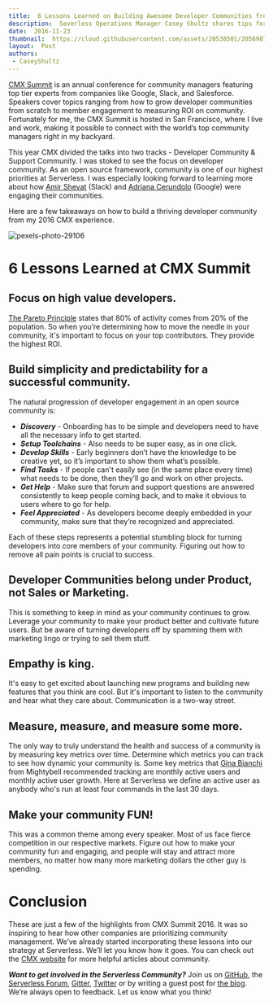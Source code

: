 ```yaml
---
title:  6 Lessons Learned on Building Awesome Developer Communities from CMX Summit 
description:  Severless Operations Manager Casey Shultz shares tips for building an engaged developer community from CMX Summit 2016. CMX is an annual conference that connects the world's top community managers.
date:  2016-11-23
thumbnail:  https://cloud.githubusercontent.com/assets/20538501/20569878/35f57694-b167-11e6-9b38-b4fde253ba65.png
layout:  Post
authors:
 - CaseyShultz
---
```

[CMX Summit](http://cmxhub.com/summit/) is an annual conference for community managers featuring top tier experts from companies like Google, Slack, and Salesforce. Speakers cover topics ranging from how to grow developer communities from scratch to member engagement to measuring ROI on community. Fortunately for me, the CMX Summit is hosted in San Francisco, where I live and work, making it possible to connect with the world’s top community managers right in my backyard.

This year CMX divided the talks into two tracks - Developer Community & Support Community. I was stoked to see the focus on developer community. As an open source framework, community is one of our highest priorities at Serverless. I was especially looking forward to learning more about how [Amir Shevat](https://twitter.com/ashevat) (Slack) and [Adriana Cerundolo](https://twitter.com/adrisonic) (Google) were engaging their communities.

Here are a few takeaways on how to build a thriving developer community from my 2016 CMX experience.

![pexels-photo-29106](https://cloud.githubusercontent.com/assets/20538501/20573735/e20ca5ba-b176-11e6-98f4-58f183b81477.jpg)

# 6 Lessons Learned at CMX Summit

## Focus on high value developers.
[The Pareto Principle](https://en.wikipedia.org/wiki/Pareto_principle) states that 80% of activity comes from 20% of the population. So when you’re determining how to move the needle in your community, it's important to focus on your top contributors. They provide the highest ROI.

## Build simplicity and predictability for a successful community.
The natural progression of developer engagement in an open source community is:

 - ***Discovery*** - Onboarding has to be simple and developers need to have
   all the necessary info to get started.
 - ***Setup Toolchains*** - Also needs to be super easy, as in one click.
 - ***Develop Skills*** - Early beginners don’t have the knowledge to be
   creative yet, so it’s important to show them what’s possible.
 - ***Find Tasks*** - If people can't easily see (in the same place every
   time) what needs to be done, then they’ll go and work on other
   projects.
 - ***Get Help*** - Make sure that forum and support questions are answered
   consistently to keep people coming back, and to make it obvious to
   users where to go for help.
 - ***Feel Appreciated*** - As developers become deeply embedded in your
   community, make sure that they’re recognized and appreciated.

Each of these steps represents a potential stumbling block for turning developers into core members of your community. Figuring out how to remove all pain points is crucial to success.

## Developer Communities belong under Product, not Sales or Marketing.
This is something to keep in mind as your community continues to grow. Leverage your community to make your product better and cultivate future users. But be aware of turning developers off by spamming them with marketing lingo or trying to sell them stuff.

## Empathy is king.
It's easy to get excited about launching new programs and building new features that you think are cool. But it's important to listen to the community and hear what they care about. Communication is a two-way street.

## Measure, measure, and measure some more.
The only way to truly understand the health and success of a community is by measuring key metrics over time. Determine which metrics you can track to see how dynamic your community is. Some key metrics that [Gina Bianchi](https://twitter.com/ginab) from Mightybell recommended tracking are monthly active users and monthly active user growth. Here at Serverless we define an active user as anybody who's run at least four commands in the last 30 days.

## Make your community FUN!
This was a common theme among every speaker. Most of us face fierce competition in our respective markets. Figure out how to make your community fun and engaging, and people will stay and attract more members, no matter how many more marketing dollars the other guy is spending.

# Conclusion
These are just a few of the highlights from CMX Summit 2016. It was so inspiring to hear how other companies are prioritizing community management. We’ve already started incorporating these lessons into our strategy at Serverless. We’ll let you know how it goes. You can check out the [CMX website](http://cmxhub.com/browse/) for more helpful articles about community.

***Want to get involved in the Serverless Community?*** Join us on [GitHub](https://github.com/serverless), the [Serverless Forum](http://forum.serverless.com/), [Gitter](https://gitter.im/serverless/serverless), [Twitter](https://twitter.com/goserverless) or by writing a guest post for [the blog](https://github.com/serverless/blog). We’re always open to feedback. Let us know what you think!
